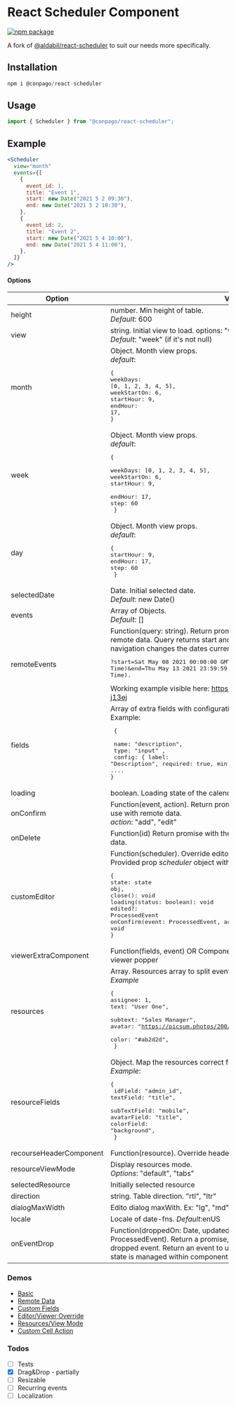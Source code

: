 # React Scheduler Component

[![npm package](https://img.shields.io/npm/v/@conpago/react-scheduler/latest.svg)](https://www.npmjs.com/package/@conpago/react-scheduler)

A fork of [@aldabil/react-scheduler](https://github.com/aldabil/react-scheduler) to suit our needs more specifically.

## Installation

```jsx
npm i @conpago/react-scheduler
```

## Usage

```jsx
import { Scheduler } from "@conpago/react-scheduler";
```

## Example

```jsx
<Scheduler
  view="month"
  events={[
    {
      event_id: 1,
      title: "Event 1",
      start: new Date("2021 5 2 09:30"),
      end: new Date("2021 5 2 10:30"),
    },
    {
      event_id: 2,
      title: "Event 2",
      start: new Date("2021 5 4 10:00"),
      end: new Date("2021 5 4 11:00"),
    },
  ]}
/>
```

#### Options

| Option                  | Value                                                                                                                                                                                                                                                                                                                                                                                                                     |
| ----------------------- | ------------------------------------------------------------------------------------------------------------------------------------------------------------------------------------------------------------------------------------------------------------------------------------------------------------------------------------------------------------------------------------------------------------------------- |
| height                  | number. Min height of table. <br> _Default_: 600                                                                                                                                                                                                                                                                                                                                                                          |
| view                    | string. Initial view to load. options: "week", "month", "day". <br> _Default_: "week" (if it's not null)                                                                                                                                                                                                                                                                                                                  |
| month                   | Object. Month view props. <br> _default_: <pre>{<br>weekDays: [0, 1, 2, 3, 4, 5], <br>weekStartOn: 6, <br>startHour: 9, <br>endHour: 17,<br>}</pre>                                                                                                                                                                                                                                                                       |
| week                    | Object. Month view props. <br> _default_: <pre>{ <br>weekDays: [0, 1, 2, 3, 4, 5], <br>weekStartOn: 6, <br>startHour: 9, <br>endHour: 17,<br>step: 60<br> }</pre>                                                                                                                                                                                                                                                         |
| day                     | Object. Month view props. <br> _default_: <pre>{<br>startHour: 9, <br>endHour: 17, <br>step: 60<br> }</pre>                                                                                                                                                                                                                                                                                                               |
| selectedDate            | Date. Initial selected date. <br>_Default_: new Date()                                                                                                                                                                                                                                                                                                                                                                    |
| events                  | Array of Objects. <br>_Default_: []                                                                                                                                                                                                                                                                                                                                                                                       |
| remoteEvents            | Function(query: string). Return promise of array of events. Used for remote data. Query returns start and end timestamps as the user navigation changes the dates currently in view. Example query value: <pre>?start=Sat May 08 2021 00:00:00 GMT+0100 (British Summer Time)&end=Thu May 13 2021 23:59:59 GMT+0100 (British Summer Time).</pre> Working example visible here: https://codesandbox.io/s/remote-data-j13ei |
| fields                  | Array of extra fields with configurations. <br> Example: <pre> { <br> name: "description", <br> type: "input" , <br> config: { label: "Description", required: true, min: 3, email: true, variant: "outlined", ....<br>}</pre>                                                                                                                                                                                            |
| loading                 | boolean. Loading state of the calendar table                                                                                                                                                                                                                                                                                                                                                                              |
| onConfirm               | Function(event, action). Return promise with the new added/edited event use with remote data. <br> _action_: "add", "edit"                                                                                                                                                                                                                                                                                                |
| onDelete                | Function(id) Return promise with the deleted event id to use with remote data.                                                                                                                                                                                                                                                                                                                                            |
| customEditor            | Function(scheduler). Override editor modal. <br> Provided prop _scheduler_ object with helper props: <br> <pre>{<br>state: state obj, <br>close(): void<br>loading(status: boolean): void<br>edited?: ProcessedEvent<br>onConfirm(event: ProcessedEvent, action:EventActions): void<br>}</pre>                                                                                                                            |
| viewerExtraComponent    | Function(fields, event) OR Component. Additional component in event viewer popper                                                                                                                                                                                                                                                                                                                                         |
| resources               | Array. Resources array to split event views with resources <br>_Example_ <pre>{<br>assignee: 1,<br>text: "User One", <br>subtext: "Sales Manager", <br>avatar: "https://picsum.photos/200/300", <br>color: "#ab2d2d",<br> }</pre>                                                                                                                                                                                         |
| resourceFields          | Object. Map the resources correct fields. <br>_Example_: <pre>{<br> idField: "admin_id", <br>textField: "title", <br>subTextField: "mobile", <br>avatarField: "title", <br>colorField: "background",<br> }</pre>                                                                                                                                                                                                          |
| recourseHeaderComponent | Function(resource). Override header component of resource                                                                                                                                                                                                                                                                                                                                                                 |
| resourceViewMode        | Display resources mode. <br>_Options_: "default", "tabs"                                                                                                                                                                                                                                                                                                                                                                  |
| selectedResource        | Initially selected resource                                                                                                                                                                                                                                                                                                                                                                                               |
| direction               | string. Table direction. "rtl", "ltr"                                                                                                                                                                                                                                                                                                                                                                                     |
| dialogMaxWidth          | Edito dialog maxWith. Ex: "lg", "md", "sm"... _Default_:"md"                                                                                                                                                                                                                                                                                                                                                              |
| locale                  | Locale of date-fns. _Default_:enUS                                                                                                                                                                                                                                                                                                                                                                                        |
| onEventDrop             | Function(droppedOn: Date, updatedEvent: ProcessedEvent, originalEvent: ProcessedEvent). Return a promise, used to update remote data of the dropped event. Return an event to update state internally, or void if event state is managed within component                                                                                                                                                                 |

### Demos

- [Basic](https://codesandbox.io/s/react-scheduler-demo-standard-v96bd)
- [Remote Data](https://codesandbox.io/s/remote-data-j13ei)
- [Custom Fields](https://codesandbox.io/s/custom-fields-b2kbv)
- [Editor/Viewer Override](https://codesandbox.io/s/customeditor-tt2pf)
- [Resources/View Mode](https://codesandbox.io/s/resources-7wlcy)
- [Custom Cell Action](https://codesandbox.io/s/custom-cell-action-n02dv)

### Todos

- [ ] Tests
- [x] Drag&Drop - partially
- [ ] Resizable
- [ ] Recurring events
- [ ] Localization
